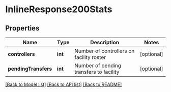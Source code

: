 # InlineResponse200Stats

## Properties
Name | Type | Description | Notes
------------ | ------------- | ------------- | -------------
**controllers** | **int** | Number of controllers on     facility roster | [optional] 
**pendingTransfers** | **int** | Number of pending     transfers to facility | [optional] 

[[Back to Model list]](../README.md#documentation-for-models) [[Back to API list]](../README.md#documentation-for-api-endpoints) [[Back to README]](../README.md)


